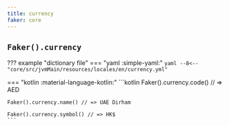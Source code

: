 ```yaml
---
title: currency
faker: core
---
```


## `Faker().currency`

??? example "dictionary file"
    === "yaml :simple-yaml:"
        ```yaml
        --8<-- "core/src/jvmMain/resources/locales/en/currency.yml"
        ```

=== "kotlin :material-language-kotlin:"
    ```kotlin
    Faker().currency.code() // => AED

    Faker().currency.name() // => UAE Dirham

    Faker().currency.symbol() // => HK$
    ```
